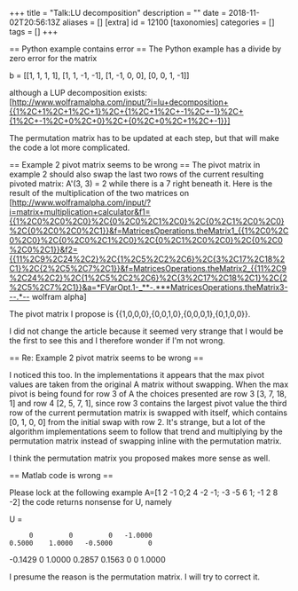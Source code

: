 +++
title = "Talk:LU decomposition"
description = ""
date = 2018-11-02T20:56:13Z
aliases = []
[extra]
id = 12100
[taxonomies]
categories = []
tags = []
+++

== Python example contains error ==
The Python example has a divide by zero error for the matrix

b = [[1, 1, 1, 1], [1, 1, -1, -1], [1, -1, 0, 0], [0, 0, 1, -1]]

although a LUP decomposition exists:
[http://www.wolframalpha.com/input/?i=lu+decomposition+{{1%2C+1%2C+1%2C+1}%2C+{1%2C+1%2C+-1%2C+-1}%2C+{1%2C+-1%2C+0%2C+0}%2C+{0%2C+0%2C+1%2C+-1}}]

The permutation matrix has to be updated at each step, but that will make the code a lot more complicated.

== Example 2 pivot matrix seems to be wrong ==
The pivot matrix in example 2 should also swap the last two rows of the current resulting pivoted matrix: A'(3, 3) = 2 while there is a 7 right beneath it. Here is the result of the multiplication of the two matrices on  [http://www.wolframalpha.com/input/?i=matrix+multiplication+calculator&f1={{1%2C0%2C0%2C0}%2C{0%2C0%2C1%2C0}%2C{0%2C1%2C0%2C0}%2C{0%2C0%2C0%2C1}}&f=MatricesOperations.theMatrix1_{{1%2C0%2C0%2C0}%2C{0%2C0%2C1%2C0}%2C{0%2C1%2C0%2C0}%2C{0%2C0%2C0%2C1}}&f2={{11%2C9%2C24%2C2}%2C{1%2C5%2C2%2C6}%2C{3%2C17%2C18%2C1}%2C{2%2C5%2C7%2C1}}&f=MatricesOperations.theMatrix2_{{11%2C9%2C24%2C2}%2C{1%2C5%2C2%2C6}%2C{3%2C17%2C18%2C1}%2C{2%2C5%2C7%2C1}}&a=*FVarOpt.1-_**-.***MatricesOperations.theMatrix3---.*-- wolfram alpha]

The pivot matrix I propose is {{1,0,0,0},{0,0,1,0},{0,0,0,1},{0,1,0,0}}.

I did not change the article because it seemed very strange that I would be the first to see this and I therefore wonder if I'm not wrong.

== Re: Example 2 pivot matrix seems to be wrong == 

I noticed this too. In the implementations it appears that the max pivot values are taken from the original A matrix without swapping. When the max pivot is being found for row 3 of A the choices presented are row 3 [3, 7, 18, 1] and row 4 [2, 5, 7, 1], since row 3 contains the largest pivot value the third row of the current permutation matrix is swapped with itself, which contains [0, 1, 0, 0] from the initial swap with row 2. It's strange, but a lot of the algorithm implementations seem to follow that trend and multiplying by the permutation matrix instead of swapping inline with the permutation matrix.

I think the permutation matrix you proposed makes more sense as well.

== Matlab code is wrong ==

Please lock at the following example
A=[1 2 -1 0;2 4 -2 -1; -3 -5 6 1; -1 2 8 -2]
the code returns nonsense for U, namely

U =

         0         0         0   -1.0000
    0.5000    1.0000   -0.5000         0
   -0.1429         0    1.0000    0.2857
    0.1563         0         0    1.0000

I presume the reason is the permutation matrix. I will try to correct it.
